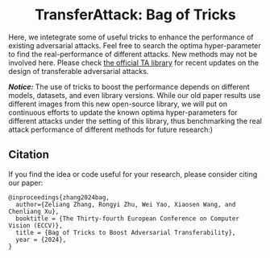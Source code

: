 <h1 align="center">TransferAttack: Bag of Tricks</h1>


Here, we intetegrate some of useful tricks to enhance the performance of existing adversarial attacks. Feel free to search the optima hyper-parameter to find the real-performance of different attacks. New methods may not be involved here. Please check [the official TA library](https://github.com/Trustworthy-AI-Group/TransferAttack) for recent updates on the design of transferable adversarial attacks. 

***Notice:*** The use of tricks to boost the performance depends on different models, datasets, and even library versions. While our old paper results use different images from this new open-source library,  we will put on continuous efforts to update the known optima hyper-parameters for different attacks under the setting of this library, thus  benchmarking the real attack performance of different methods for future research:) 


## Citation

If you find the idea or code useful for your research, please consider citing our paper:

```
@inproceedings{zhang2024bag,
  author={Zeliang Zhang, Rongyi Zhu, Wei Yao, Xiaosen Wang, and  Chenliang Xu},
  booktitle = {The Thirty-fourth European Conference on Computer Vision (ECCV)},
  title = {Bag of Tricks to Boost Adversarial Transferability},
  year = {2024},
}

